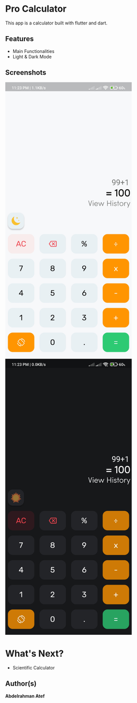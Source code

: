 # Pro Calculator
This app is a calculator  built with flutter and dart.

## Features
 * Main Functionalities
 * Light & Dark Mode
 
## Screenshots
<p>
<img src="screenshots/1.jpg" width="400"/> 
<img src="screenshots/2.jpg" width="400"> 
</p>

# What's Next?
 - Scientific Calculator


## Author(s)
**Abdelrahman Atef**

